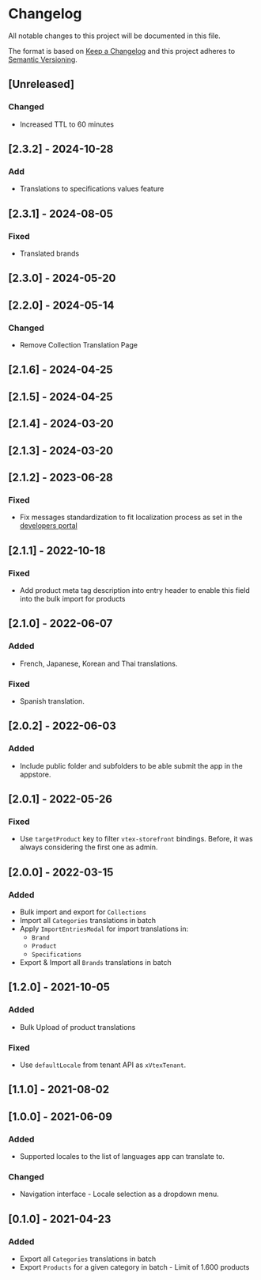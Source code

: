# Changelog

All notable changes to this project will be documented in this file.

The format is based on [Keep a Changelog](http://keepachangelog.com/en/1.0.0/)
and this project adheres to [Semantic Versioning](http://semver.org/spec/v2.0.0.html).

## [Unreleased]

### Changed

- Increased TTL to 60 minutes

## [2.3.2] - 2024-10-28

### Add
- Translations to specifications values feature

## [2.3.1] - 2024-08-05

### Fixed
- Translated brands

## [2.3.0] - 2024-05-20

## [2.2.0] - 2024-05-14

### Changed

- Remove Collection Translation Page

## [2.1.6] - 2024-04-25

## [2.1.5] - 2024-04-25

## [2.1.4] - 2024-03-20

## [2.1.3] - 2024-03-20

## [2.1.2] - 2023-06-28

### Fixed

- Fix messages standardization to fit localization process as set in the [developers portal](https://developers.vtex.com/docs/guides/vtex-io-documentation-8-translating-the-component)

## [2.1.1] - 2022-10-18
### Fixed
- Add product meta tag description into entry header to enable this field into the bulk import for products

## [2.1.0] - 2022-06-07

### Added

- French, Japanese, Korean and Thai translations.

### Fixed

- Spanish translation.

## [2.0.2] - 2022-06-03

### Added

- Include public folder and subfolders to be able submit the app in the appstore.

## [2.0.1] - 2022-05-26

### Fixed

- Use `targetProduct` key to filter `vtex-storefront` bindings. Before, it was always considering the first one as admin.

## [2.0.0] - 2022-03-15

### Added

- Bulk import and export for `Collections`
- Import all `Categories` translations in batch
- Apply `ImportEntriesModal` for import translations in:
  - `Brand`
  - `Product`
  - `Specifications`
- Export & Import all `Brands` translations in batch

## [1.2.0] - 2021-10-05

### Added

- Bulk Upload of product translations

### Fixed

- Use `defaultLocale` from tenant API as `xVtexTenant`.

## [1.1.0] - 2021-08-02

## [1.0.0] - 2021-06-09

### Added

- Supported locales to the list of languages app can translate to.

### Changed

- Navigation interface - Locale selection as a dropdown menu.

## [0.1.0] - 2021-04-23

### Added

- Export all `Categories` translations in batch
- Export `Products` for a given category in batch - Limit of 1.600 products
